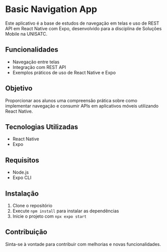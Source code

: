 # Basic Navigation App

Este aplicativo é a base de estudos de navegação em telas e uso de REST API em React Native com Expo, desenvolvido para a disciplina de Soluções Mobile na UNISATC.

## Funcionalidades

- Navegação entre telas
- Integração com REST API
- Exemplos práticos de uso de React Native e Expo

## Objetivo

Proporcionar aos alunos uma compreensão prática sobre como implementar navegação e consumir APIs em aplicativos móveis utilizando React Native.

## Tecnologias Utilizadas

- React Native
- Expo

## Requisitos

- Node.js
- Expo CLI

## Instalação

1. Clone o repositório
2. Execute `npm install` para instalar as dependências
3. Inicie o projeto com `npx expo start`

## Contribuição

Sinta-se à vontade para contribuir com melhorias e novas funcionalidades.
